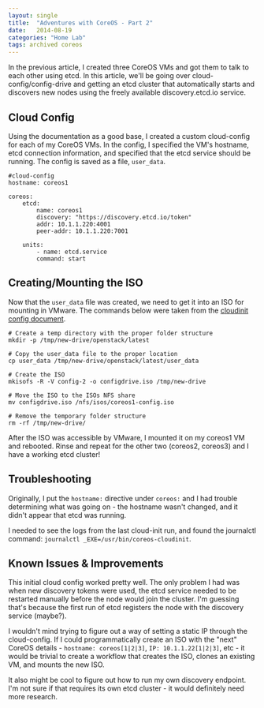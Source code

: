 ```yaml
---
layout: single
title:  "Adventures with CoreOS - Part 2"
date:   2014-08-19
categories: "Home Lab"
tags: archived coreos
---
```

In the previous article, I created three CoreOS VMs and got them to talk to each other using etcd. In this article, we'll be going over cloud-config/config-drive and getting an etcd cluster that automatically starts and discovers new nodes using the freely available discovery.etcd.io service.

## Cloud Config

Using the documentation as a good base, I created a custom cloud-config for each of my CoreOS VMs. In the config, I specified the VM's hostname, etcd connection information, and specified that the etcd service should be running. The config is saved as a file, `user_data`.

```language-yml
#cloud-config
hostname: coreos1

coreos:
    etcd:
        name: coreos1
        discovery: "https://discovery.etcd.io/token"
        addr: 10.1.1.220:4001
        peer-addr: 10.1.1.220:7001

    units:
        - name: etcd.service
        command: start
```

## Creating/Mounting the ISO

Now that the `user_data` file was created, we need to get it into an ISO for mounting in VMware. The commands below were taken from the [cloudinit config document][1].

```
# Create a temp directory with the proper folder structure
mkdir -p /tmp/new-drive/openstack/latest

# Copy the user_data file to the proper location
cp user_data /tmp/new-drive/openstack/latest/user_data

# Create the ISO
mkisofs -R -V config-2 -o configdrive.iso /tmp/new-drive

# Move the ISO to the ISOs NFS share
mv configdrive.iso /nfs/isos/coreos1-config.iso

# Remove the temporary folder structure
rm -rf /tmp/new-drive/
```

After the ISO was accessible by VMware, I mounted it on my coreos1 VM and rebooted. Rinse and repeat for the other two (coreos2, coreos3) and I have a working etcd cluster!

## Troubleshooting

Originally, I put the `hostname:` directive under `coreos:` and I had trouble determining what was going on - the hostname wasn't changed, and it didn't appear that etcd was running.

I needed to see the logs from the last cloud-init run, and found the journalctl command: `journalctl _EXE=/usr/bin/coreos-cloudinit`.

## Known Issues & Improvements

This initial cloud config worked pretty well. The only problem I had was when new discovery tokens were used, the etcd service needed to be restarted manually before the node would join the cluster. I'm guessing that's because the first run of etcd registers the node with the discovery service (maybe?).

I wouldn't mind trying to figure out a way of setting a static IP through the cloud-config. If I could programmatically create an ISO with the "next" CoreOS details - `hostname: coreos[1|2|3]`, `IP: 10.1.1.22[1|2|3]`, etc - it would be trivial to create a workflow that creates the ISO, clones an existing VM, and mounts the new ISO.

It also might be cool to figure out how to run my own discovery endpoint. I'm not sure if that requires its own etcd cluster - it would definitely need more research.

[1]: https://coreos.com/docs/cluster-management/setup/cloudinit-config-drive/
